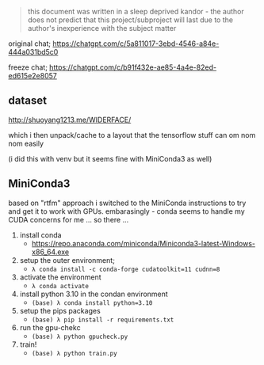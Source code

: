 
> this document was written in a sleep deprived kandor - the author does not predict that this project/subproject will last due to the author's inexperience with the subject matter

original chat;
	https://chatgpt.com/c/5a811017-3ebd-4546-a84e-444a031bd5c0


freeze chat;
	https://chatgpt.com/c/b91f432e-ae85-4a4e-82ed-ed615e2e8057

## dataset

http://shuoyang1213.me/WIDERFACE/

which i then unpack/cache to a layout that the tensorflow stuff can om nom nom easily

(i did this with venv but it seems fine with MiniConda3 as well)

## MiniConda3

based on "rtfm" approach i switched to the MiniConda instructions to try and get it to work with GPUs.
embarasingly - conda seems to handle my CUDA concerns for me ... so there ...

1. install conda
	- https://repo.anaconda.com/miniconda/Miniconda3-latest-Windows-x86_64.exe
2. setup the outer environment;
	- `λ conda install -c conda-forge cudatoolkit=11 cudnn=8`
3. activate the environment
	- `λ conda activate`
4. install python 3.10 in the condan environment
	- `(base) λ conda install python=3.10`
5. setup the pips packages
	- `(base) λ pip install -r requirements.txt`
6. run the gpu-chekc
	- `(base) λ python gpucheck.py`
7. train!
	- `(base) λ python train.py`

